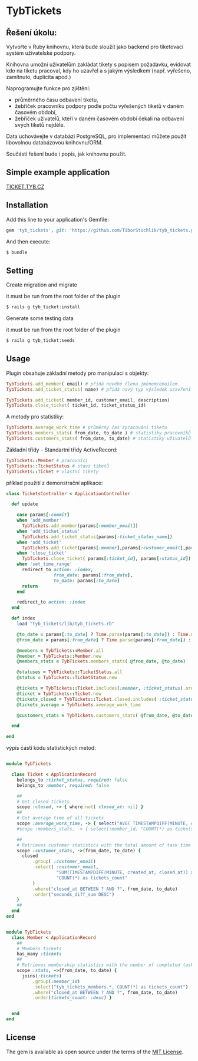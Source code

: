 # TybTickets
## Řešení úkolu:

Vytvořte v Ruby knihovnu, která bude sloužit jako backend pro tiketovací systém uživatelské podpory.

Knihovna umožní uživatelům zakládat tikety s popisem požadavku, evidovat kdo na tiketu pracoval, kdy ho uzavřel a s jakým výsledkem (např. vyřešeno, zamítnuto, duplicita apod.)

Naprogramujte funkce pro zjištění:
- průměrného času odbavení tiketu,
- žebříček pracovníku podpory podle počtu vyřešených tiketů v daném časovém období,
- žebříček uživatelů, kteří v daném časovém období čekali na odbavení svých tiketů nejdéle.

Data uchovávejte v databázi PostgreSQL, pro implementaci můžete použít libovolnou databázovou knihovnu/ORM.

Součástí řešení bude i popis, jak knihovnu použít.

## Simple example application
[TICKET.TYB.CZ](https://tickets.tyb.cz)

## Installation
Add this line to your application's Gemfile:

```ruby
gem 'tyb_tickets', git: 'https://github.com/TiborStuchlik/tyb_tickets.git'
```

And then execute:
```bash
$ bundle
```
## Setting
Create migration and migrate

it must be run from the root folder of the plugin
```bash
$ rails g tyb_ticket:install
```

Generate some testing data

it must be run from the root folder of the plugin
```bash
$ rails g tyb_ticket:seeds
```

## Usage

Plugin obsahuje základní metody pro manipulaci s objekty:
```ruby 
TybTickets.add_member( email) # přidá nového člena jménem/emailem
TybTickets.add_ticket_status( name) # přidá nový typ výsledek uzavření tiketu

TybTickets.add_ticket( member_id, customer_email, description)
TybTickets.close_ticket( ticket_id, ticket_status_id)
```

A metody pro statistiky:
```ruby 
TybTickets.average_work_time # průměrný čas zpracování tiketu
TybTickets.members_stats( from_date, to_date ) # statistiky pracovníků
TybTickets.customers_stats( from_date, to_date) # statistiky uživatelů
```

Základní třídy - Standartní třídy ActiveRecord:
```ruby 
TybTickets::Member # pracovníci
TybTickets::TicketStatus # stavz tiketů
TybTickets::Ticket # vlastní tikety
```

příklad použití z demonstrační aplikace:
```ruby 
class TicketsController < ApplicationController

  def update

    case params[:commit]
    when 'add_member'
      TybTickets.add_member(params[:member_email])
    when 'add_ticket_status'
      TybTickets.add_ticket_status(params[:ticket_status_name])
    when 'add_ticket'
      TybTickets.add_ticket(params[:member],params[:customer_email],params[:description])
    when 'close_ticket'
      TybTickets.close_ticket( params[:ticket_id], params[:status_id])
    when 'set_time_range'
      redirect_to action: :index,
                  from_date: params[:from_date],
                  to_date: params[:to_date]
      return
    end

    redirect_to action: :index
  end

  def index
    load "tyb_tickets/lib/tyb_tickets.rb"

    @to_date = params[:to_date] ? Time.parse(params[:to_date]) : Time.now
    @from_date = params[:from_date] ? Time.parse(params[:from_date]) : Time.at( @to_date - (60*60*24*30) )

    @members = TybTickets::Member.all
    @member = TybTickets::Member.new
    @members_stats = TybTickets.members_stats( @from_date, @to_date)

    @statuses = TybTickets::TicketStatus.all
    @status = TybTickets::TicketStatus.new

    @tickets = TybTickets::Ticket.includes(:member, :ticket_status).order( id: :desc).all
    @ticket = TybTickets::Ticket.new
    @tickets_closed = TybTickets::Ticket.closed.includes( :ticket_status, :member)
    @tickets_average = TybTickets.average_work_time

    @customers_stats = TybTickets.customers_stats( @from_date, @to_date)

  end

end
```

výpis částí kódu statistických metod:
```ruby 

module TybTickets

  class Ticket < ApplicationRecord
    belongs_to :ticket_status, required: false
    belongs_to :member, required: false

    ##
    # Get closed tickets
    scope :closed, -> { where.not( closed_at: nil) }
    ##
    # Get average time of all tickets
    scope :average_work_time, -> { select("AVG( TIMESTAMPDIFF(MINUTE, created_at, closed_at)) as average")}
    #scope :members_stats, -> { select(:member_id, "COUNT(*) as tickets_count").group( :member_id).order(:member_id) }

    ##
    # Retrieves customer statistics with the total amount of task time
    scope :customer_stats, ->(from_date, to_date) {
      closed
          .group( :customer_email)
          .select( :customer_email,
                   "SUM(TIMESTAMPDIFF(MINUTE, created_at, closed_at)) as seconds_diff_sum",
                   "COUNT(*) as tickets_count"
          )
          .where("closed_at BETWEEN ? AND ?", from_date, to_date)
          .order("seconds_diff_sum DESC")
    }
    ##
  end
end


module TybTickets
  class Member < ApplicationRecord
    ##
    # Members tickets
    has_many :tickets
    ##
    # Retrieves membership statistics with the number of completed tasks
    scope :stats, ->(from_date, to_date) {
      joins(:tickets)
          .group(:member_id)
          .select("tyb_tickets_members.*, COUNT(*) as tickets_count")
          .where("closed_at BETWEEN ? AND ?", from_date, to_date)
          .order(tickets_count: :desc) }


  end
end

```

## License
The gem is available as open source under the terms of the [MIT License](https://opensource.org/licenses/MIT).
